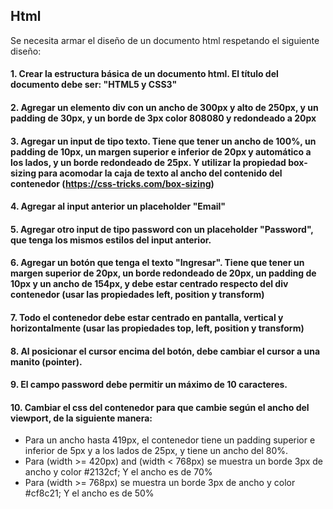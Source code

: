 ## Html

Se necesita armar el diseño de un documento html respetando el siguiente diseño:

#### 1. Crear la estructura básica de un documento html. El título del documento debe ser: "HTML5 y CSS3"
#### 2. Agregar un elemento div con un ancho de 300px y alto de 250px, y un padding de 30px, y un borde de 3px color 808080 y redondeado a 20px
#### 3. Agregar un input de tipo texto. Tiene que tener un ancho de 100%, un padding de 10px, un margen superior e inferior de 20px y automático a los lados, y un borde redondeado de 25px. Y utilizar la propiedad box-sizing para acomodar la caja de texto al ancho del contenido del contenedor (https://css-tricks.com/box-sizing)
#### 4. Agregar al input anterior un placeholder "Email"
#### 5. Agregar otro input de tipo password con un placeholder "Password", que tenga los mismos estilos del input anterior.
#### 6. Agregar un botón que tenga el texto "Ingresar". Tiene que tener un margen superior de 20px, un borde redondeado de 20px, un padding de 10px y un ancho de 154px, y debe estar centrado respecto del div contenedor (usar las propiedades left, position y transform)
#### 7. Todo el contenedor debe estar centrado en pantalla, vertical y horizontalmente (usar las propiedades top, left, position y transform)
#### 8. Al posicionar el cursor encima del botón, debe cambiar el cursor a una manito (pointer).
#### 9. El campo password debe permitir un máximo de 10 caracteres.
#### 10. Cambiar el css del contenedor para que cambie según el ancho del viewport, de la siguiente manera:
- Para un ancho hasta 419px, el contenedor tiene un padding superior e inferior de 5px y a los lados de 25px, y tiene un ancho del 80%.
- Para (width >= 420px) and (width < 768px) se muestra un borde 3px de ancho y color #2132cf; Y el ancho es de 70%
- Para (width >= 768px) se muestra un borde 3px de ancho y color #cf8c21; Y el ancho es de 50%